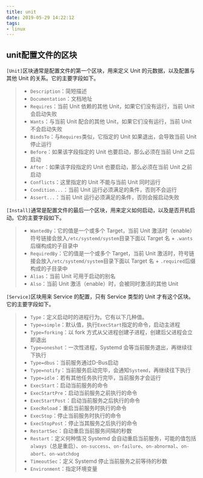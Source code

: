 ```yaml
---
title: unit
date: 2019-05-29 14:22:12
tags: 
- linux
---
```

## unit配置文件的区块

`[Unit]`区块通常是配置文件的第一个区块，用来定义 Unit 的元数据，以及配置与其他 Unit 的关系。它的主要字段如下。

> - `Description`：简短描述
> - `Documentation`：文档地址
> - `Requires`：当前 Unit 依赖的其他 Unit，如果它们没有运行，当前 Unit 会启动失败
> - `Wants`：与当前 Unit 配合的其他 Unit，如果它们没有运行，当前 Unit 不会启动失败
> - `BindsTo`：与`Requires`类似，它指定的 Unit 如果退出，会导致当前 Unit 停止运行
> - `Before`：如果该字段指定的 Unit 也要启动，那么必须在当前 Unit 之后启动
> - `After`：如果该字段指定的 Unit 也要启动，那么必须在当前 Unit 之前启动
> - `Conflicts`：这里指定的 Unit 不能与当前 Unit 同时运行
> - `Condition...`：当前 Unit 运行必须满足的条件，否则不会运行
> - `Assert...`：当前 Unit 运行必须满足的条件，否则会报启动失败

`[Install]`通常是配置文件的最后一个区块，用来定义如何启动，以及是否开机启动。它的主要字段如下。

> - `WantedBy`：它的值是一个或多个 Target，当前 Unit 激活时（enable）符号链接会放入`/etc/systemd/system`目录下面以 Target 名 + `.wants`后缀构成的子目录中
> - `RequiredBy`：它的值是一个或多个 Target，当前 Unit 激活时，符号链接会放入`/etc/systemd/system`目录下面以 Target 名 + `.required`后缀构成的子目录中
> - `Alias`：当前 Unit 可用于启动的别名
> - `Also`：当前 Unit 激活（enable）时，会被同时激活的其他 Unit

`[Service]`区块用来 Service 的配置，只有 Service 类型的 Unit 才有这个区块。它的主要字段如下。

> - `Type`：定义启动时的进程行为。它有以下几种值。
> - `Type=simple`：默认值，执行`ExecStart`指定的命令，启动主进程
> - `Type=forking`：以 fork 方式从父进程创建子进程，创建后父进程会立即退出
> - `Type=oneshot`：一次性进程，Systemd 会等当前服务退出，再继续往下执行
> - `Type=dbus`：当前服务通过D-Bus启动
> - `Type=notify`：当前服务启动完毕，会通知`Systemd`，再继续往下执行
> - `Type=idle`：若有其他任务执行完毕，当前服务才会运行
> - `ExecStart`：启动当前服务的命令
> - `ExecStartPre`：启动当前服务之前执行的命令
> - `ExecStartPost`：启动当前服务之后执行的命令
> - `ExecReload`：重启当前服务时执行的命令
> - `ExecStop`：停止当前服务时执行的命令
> - `ExecStopPost`：停止当其服务之后执行的命令
> - `RestartSec`：自动重启当前服务间隔的秒数
> - `Restart`：定义何种情况 Systemd 会自动重启当前服务，可能的值包括`always`（总是重启）、`on-success`、`on-failure`、`on-abnormal`、`on-abort`、`on-watchdog`
> - `TimeoutSec`：定义 Systemd 停止当前服务之前等待的秒数
> - `Environment`：指定环境变量
